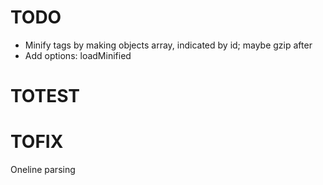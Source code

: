 # TODO
- Minify tags by making objects array, indicated by id; maybe gzip after
- Add options: loadMinified

# TOTEST

# TOFIX

Oneline parsing
